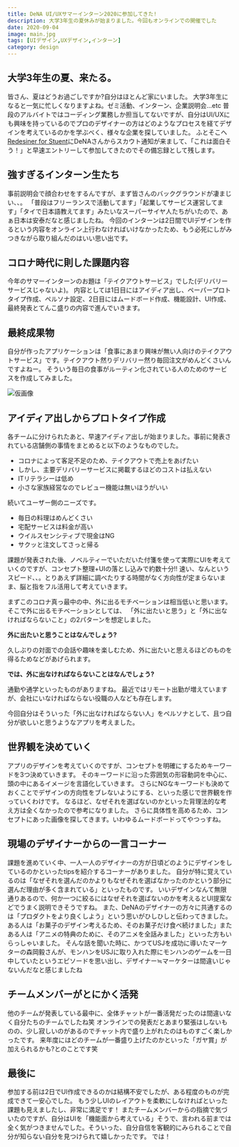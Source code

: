 ```yaml
---
title: DeNA UI/UXサマーインターン2020に参加してきた!
description: 大学3年生の夏休みが始まりました。今回もオンラインでの開催でした
date: 2020-09-04
image: main.jpg
tags: [UIデザイン,UXデザイン,インターン]
category: design
---
```


## 大学3年生の夏、来たる。
皆さん、夏はどうお過ごしですか?自分はほとんど家にいました。
大学3年生になると一気に忙しくなりますよね。ゼミ活動、インターン、企業説明会...etc
普段のアルバイトではコーディング業務しか担当してないですが、自分はUI/UXにも興味を持っているのでプロのデザイナーの方はどのようなプロセスを経てデザインを考えているのかを学ぶべく、様々な企業を探していました。
ふとそこへ[Redesiner for Stuent](https://student.redesigner.jp/)にDeNAさんからスカウト通知が来まして、「これは面白そう！」と早速エントリーして参加してきたのでその備忘録として残します。

## 強すぎるインターン生たち
事前説明会で顔合わせをするんですが、まず皆さんのバックグラウンドが凄まじい、、。
「普段はフリーランスで活動してます」「起業してサービス運営してます」「タイで日本語教えてます」みたいなスーパーサイヤ人たちがいたので、あぁ日本は安泰だなと感じましたね。
今回のインターンは2日間でUIデザインを作るという内容をオンライン上行わなければいけなかったため、もう必死にしがみつきながら取り組んだのはいい思い出です。

## コロナ時代に則した課題内容
今年のサマーインターンのお題は「テイクアウトサービス」でした(デリバリーサービスじゃないよ)。
内容としては1日目にはアイディア出し、ペーパープロトタイプ作成、ペルソナ設定、2日目にはムードボード作成、機能設計、UI作成、最終発表とてんこ盛りの内容で進んでいきます。

## 最終成果物
自分が作ったアプリケーションは「食事にあまり興味が無い人向けのテイクアウトサービス」です。テイクアウト然りデリバリー然り毎回注文がめんどくさいんですよねー。
そういう毎日の食事がルーティン化されている人のためのサービスを作成してみました。
<p>
  <img src="https://tamblog.net/images/design/article-2/main.jpg" alt="仮画像"/>
</p>

## アイディア出しからプロトタイプ作成
各チームに分けられたあと、早速アイディア出しが始まりました。事前に発表されている店舗側の事情をまとめると以下のようなものでした。
- コロナによって客足不足のため、テイクアウトで売上をあげたい
- しかし、主要デリバリーサービスに掲載するほどのコストは払えない
- ITリテラシーは低め
- 小さな家族経営なのでレビュー機能は無いほうがいい

続いてユーザー側のニーズです。

- 毎日の料理はめんどくさい
- 宅配サービスは料金が高い
- ウイルスセンシティブで現金はNG
- サクッと注文してさっと帰る

課題が発表された後、ノベルティーでいただいた付箋を使って実際にUIを考えていくのですが、コンセプト整理+UIの落とし込みで約数十分!!
速い、なんというスピード、、。とりあえず詳細に調べたりする時間がなく方向性が定まらないまま、脳と指をフル活用して考えていきます。

まずこのコロナ真っ最中の中、外に出るモチベーションは相当低いと思います。そこで外に出るモチベーションとしては、
「外に出たいと思う」と「外に出なければならないこと」の2パターンを想定しました。

**外に出たいと思うことはなんでしょう?**

久しぶりの対面での会話や趣味を楽しむため、外に出たいと思えるほどのものを得るためなどがあげられます。

**では、外に出なければならないことはなんでしょう?**

通勤や通学といったものがありますね。
最近ではリモート出勤が増えていますが、会社にいなければならない役職の人なども存在します。

今回自分はそういった「外に出なければならない人」をペルソナとして、且つ自分が欲しいと思うようなアプリを考えました。

## 世界観を決めていく
アプリのデザインを考えていくのですが、コンセプトを明確にするためキーワードを3つ決めていきます。
そのキーワードに沿った雰囲気の形容動詞を中心に、頭の中にあるイメージを言語化していきます。
さらにNGなキーワードも決めておくことでデザインの方向性をブレないようにする、といった感じで世界観を作っていくわけです。
なるほど、なぜそれを選ばないのかといった背理法的な考え方は全くなかったので参考になりました。
さらに具体性を高めるため、コンセプトにあった画像を探してきます。いわゆるムードボードってやつっすね。

## 現場のデザイナーからの一言コーナー
課題を進めていく中、一人一人のデザイナーの方が日頃どのようにデザインをしているのかといったtipsを紹介するコーナーがありました。
自分が特に覚えているのは「なぜそれを選んだのかよりもなぜそれを選ばなかったのかという部分に選んだ理由が多く含まれている」といったものです。
いいデザインなんて無限通りあるので、何か一つに絞るにはなぜそれを選ばないのかを考えるとUI提案などでうまく説明できそうですね。
また、DeNAのデザイナーの方々に共通するのは「プロダクトをより良くしよう」という思いがひしひしと伝わってきました。
ある人は「お菓子のデザイン考えるため、そのお菓子だけ食べ続けました」またある人は「アニメの特典のために、そのアニメを全話みました」といった方もいらっしゃいました。
そんな話を聞いた時に、かつてUSJを成功に導いたマーケターの森岡毅さんが、モンハンをUSJに取り入れた際にモンハンのゲームを一日中していたというエピソードを思い出し、デザイナー≒マーケターは間違いじゃないんだなと感じましたね

## チームメンバーがとにかく活発
他のチームが発表している最中に、全体チャットが一番活発だったのは間違いなく自分たちのチームでしたね笑
オンラインでの発表だとあまり緊張はしないものの、少し寂しいのがあるのでチャット内で盛り上がれたのはものすごく楽しかったです。
来年度にはどのチームが一番盛り上げたのかといった「ガヤ賞」が加えられるかも?とのことです笑

## 最後に
参加する前は2日でUI作成できるのかは結構不安でしたが、ある程度のものが完成できて一安心でした。
もう少しUIのレイアウトを柔軟にしなければといった課題も見えましたし、非常に満足です！
またチームメンバーからの指摘で気づいたのですが、自分はUIを「機能面から考えている」そうで、言われる前までは全く気がつきませんでした。そういった、自分自信を客観的にみられることで自分が知らない自分を見つけられて嬉しかったです。
では！












